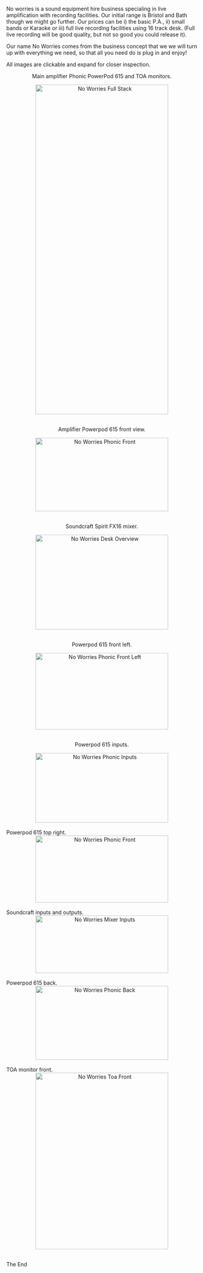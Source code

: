 No worries is a sound equipment hire business specialing in live amplification with recording facilities. Our initial range is Bristol and Bath though we might go further. Our prices can be i) the basic P.A., ii) small bands or Karaoke or iii) full live recording facilities using 16 track desk. (Full live recording will be good quality, but not so good you could release it).

Our name No Worries comes from the business concept that we we will turn up with everything we need, so that all you need do is plug in and enjoy!

All images are clickable and expand for closer inspection.

<p align="center">Main amplifier Phonic PowerPod 615 and TOA monitors.</p>
<div align="center">
    <a href="https://www.bristolcybersolutions.co.uk/uploads/1/4/4/2/144286628/full-stack_orig.jpg?raw=true">
        <img src="https://www.bristolcybersolutions.co.uk/uploads/1/4/4/2/144286628/full-stack_orig.jpg?raw=true"
         width="350" height="870" title="No Worries Full Stack"  id="No Worries Full Stack" alt="No Worries Full Stack">
    </a>
</div>
<br>
<p align="center">Amplifier Powerpod 615 front view.</p>
<div align="center">
    <a href="https://www.bristolcybersolutions.co.uk/uploads/1/4/4/2/144286628/phonic-front_orig.jpg?raw=true">
        <img src="https://www.bristolcybersolutions.co.uk/uploads/1/4/4/2/144286628/phonic-front_orig.jpg?raw=true"
         width="350" height="194" title="No Worries Phonic Front" id="No Worries Phonic Front" alt="No Worries Phonic Front">
    </a>
</div>
<br>
<p align="center">Soundcraft Spirit FX16 mixer.</p>
<div align="center">
    <a href="https://www.bristolcybersolutions.co.uk/uploads/1/4/4/2/144286628/soundcraft-front-2_orig.jpg?raw=true">
        <img src="https://www.bristolcybersolutions.co.uk/uploads/1/4/4/2/144286628/soundcraft-front-2_orig.jpg?raw=true"
         width="350" height="250" title="No Worries Desk Overview" id="No Worries Desk Overview" alt="No Worries Desk Overview">
    </a>
</div>
<br>
<p align="center">Powerpod 615 front left.</p>
<div align="center">
    <a href="https://www.bristolcybersolutions.co.uk/uploads/1/4/4/2/144286628/phonic-front-left_orig.jpg?raw=true">
        <img src="https://www.bristolcybersolutions.co.uk/uploads/1/4/4/2/144286628/phonic-front-left_orig.jpg?raw=true"
         width="350" height="202" title="No Worries Phonic Front Left" id="No Worries Phonic Front Left" alt="No Worries Phonic Front Left">
    </a>
</div>
<br>
<p align="center">Powerpod 615 inputs.</p>
<div align="center">
    <a href="https://www.bristolcybersolutions.co.uk/uploads/1/4/4/2/144286628/phonic-inputs_orig.jpg?raw=true">
        <img src="https://www.bristolcybersolutions.co.uk/uploads/1/4/4/2/144286628/phonic-inputs_orig.jpg?raw=true"
         width="350" height="184" title="No Worries Phonic Inputs" id="No Worries Phonic Inputs" alt="No Worries Phonic Inputs">
    </a>
</div>
<br>
Powerpod 615 top right.
<div align="center">
    <a href="https://www.bristolcybersolutions.co.uk/uploads/1/4/4/2/144286628/phonic-front-right_orig.jpg?raw=true">
        <img src="https://www.bristolcybersolutions.co.uk/uploads/1/4/4/2/144286628/phonic-front-right_orig.jpg?raw=true"
         width="350" height="177" title="No Worries Phonic Front" id="No Worries Phonic Front" alt="No Worries Phonic Front">
    </a>
</div>
<br>
Soundcraft inputs and outputs.
<div align="center">
    <a href="https://www.bristolcybersolutions.co.uk/uploads/1/4/4/2/144286628/soundcraft-back_orig.jpg?raw=true">
        <img src="https://www.bristolcybersolutions.co.uk/uploads/1/4/4/2/144286628/soundcraft-back_orig.jpg?raw"
         width="350" height="152" title="No Worries Mixer Inputs" id="No Worries Mixer Inputs" alt="No Worries Mixer Inputs">
    </a>
</div>
<br>
Powerpod 615 back.
<div align="center">
    <a href="https://www.bristolcybersolutions.co.uk/uploads/1/4/4/2/144286628/phonic-back_orig.jpg?raw=true">
        <img src="https://www.bristolcybersolutions.co.uk/uploads/1/4/4/2/144286628/phonic-back_orig.jpg?raw=true"
         width="350" height="195" title="No Worries Phonic Back" id="No Worries Phonic Back" alt="No Worries Phonic Back">
    </a>
</div>
<br>
TOA monitor front.
<div align="center">
    <a href="https://www.bristolcybersolutions.co.uk/uploads/1/4/4/2/144286628/toa-front_orig.jpg?raw=true">
        <img src="https://www.bristolcybersolutions.co.uk/uploads/1/4/4/2/144286628/toa-front_orig.jpg?raw=true"
         width="350" height="466" title="No Worries Toa Front" id="No Worries Toa Front" alt="No Worries Toa Front">
    </a>
</div>
<br>
<p>
    The End
</p>
<br>